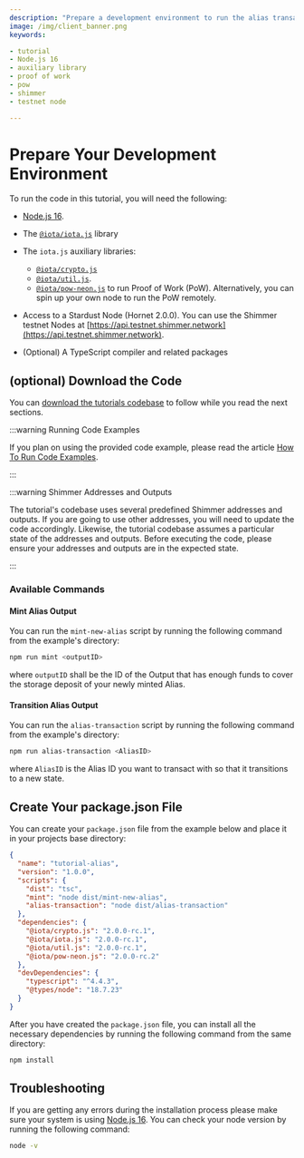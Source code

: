 ```yaml
---
description: "Prepare a development environment to run the alias transactions in iota.js tutorial."
image: /img/client_banner.png
keywords:

- tutorial
- Node.js 16
- auxiliary library
- proof of work
- pow
- shimmer
- testnet node

---
```


# Prepare Your Development Environment

To run the code in this tutorial, you will need the following:

* [Node.js 16](https://nodejs.org/en/blog/release/v16.16.0/).
* The [`@iota/iota.js`](https://www.npmjs.com/package/@iota/iota.js) library
* The `iota.js` auxiliary libraries:
    * [`@iota/crypto.js`](https://www.npmjs.com/package/@iota/crypto.js)
    * [`@iota/util.js`](https://www.npmjs.com/package/@iota/util.js).
    * [`@iota/pow-neon.js`](https://www.npmjs.com/package/@iota/pow-neon.js) to run Proof of Work (PoW). Alternatively,
      you can spin up your own node to run the PoW remotely.

* Access to a Stardust Node (Hornet 2.0.0). You can use the Shimmer testnet Nodes
  at [https://api.testnet.shimmer.network](https://api.testnet.shimmer.network).
* (Optional) A TypeScript compiler and related packages

## (optional) Download the Code

You
can [download the tutorials codebase](https://github.com/iotaledger/iota.js/tree/feat/stardust/packages/iota/examples/shimmer-alias-transaction-tutorial)
to follow while you read the next sections.

:::warning Running Code Examples

If you plan on using the provided code example, please read the article [How To Run Code Examples](../../how_tos/run_how_tos.mdx).

:::

:::warning Shimmer Addresses and Outputs

The tutorial's codebase uses several predefined Shimmer addresses and outputs. If you are going to use other addresses, you will need to update the code accordingly. Likewise, the tutorial codebase assumes a particular state of the addresses and outputs. Before executing the code, please ensure your addresses and outputs are in the expected state.

:::

### Available Commands

#### Mint Alias Output

You can run the `mint-new-alias` script by running the following command from the example's directory:

```bash
npm run mint <outputID>
```

where `outputID` shall be the ID of the Output that has enough funds to cover the storage deposit of your newly minted Alias. 

#### Transition Alias Output

You can run the `alias-transaction` script by running the following command from the example's directory:

```bash
npm run alias-transaction <AliasID>
```

where `AliasID` is the Alias ID you want to transact with so that it transitions to a new state. 

## Create Your package.json File

You can create your `package.json` file from the example below and place it in your projects base directory:

```json
{
  "name": "tutorial-alias",
  "version": "1.0.0",
  "scripts": {
    "dist": "tsc",
    "mint": "node dist/mint-new-alias",
    "alias-transaction": "node dist/alias-transaction"
  },
  "dependencies": {
    "@iota/crypto.js": "2.0.0-rc.1",
    "@iota/iota.js": "2.0.0-rc.1",
    "@iota/util.js": "2.0.0-rc.1",
    "@iota/pow-neon.js": "2.0.0-rc.2"
  },
  "devDependencies": {
    "typescript": "^4.4.3",
    "@types/node": "18.7.23"
  }
}
```

After you have created the `package.json` file, you can install all the necessary dependencies by running the following
command from the same directory:

```bash
npm install
```

## Troubleshooting

If you are getting any errors during the installation process please make sure your system is
using [Node.js 16](https://nodejs.org/en/blog/release/v16.16.0/). You can check your node version by running the
following command:

```bash
node -v
```
